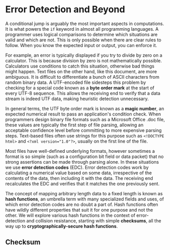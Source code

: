 # Error Detection and Beyond

A conditional jump is arguably the most important aspects in computations. It is what powers the `if` keyword in almost all programming languages. A programmer uses logical comparisons to determine which situations are valid and which are not. This is only possible when there are clear rules to follow. When you know the expected input or output, you can enforce it.

For example, an error is typically displayed if you try to divide by zero on a calculator. This is because division by zero is not mathematically possible. Calculators use conditions to catch this situation, otherwise bad things might happen. Text files on the other hand, like this document, are more ambiguous. It is difficult to differentiate a bunch of ASCII characters from random binary data. A UTF-encoded file sidesteps this problem by checking for a special code known as a **byte order mark** at the start of every UTF-8 sequence. This allows the receiving end to verify that a data stream is indeed UTF data, making heuristic detection unnecessary. 

In general terms, the UTF byte order mark is known as a **magic number**, an expected numerical result to pass an application's condition check. When programmers design binary file formats such as a Microsoft Office .doc file, these values are typically the first step of file parsing, allowing an acceptable confidence level before committing to more expensive parsing steps. Text-based files often use strings for this purpose such as `<!DOCTYPE html>` and `<?xml version="1.0"?>`, usually on the first line of the file.

Most files have well-defined underlying formats, however sometimes a format is so simple (such as a configuration bit field or data packet) that no strong assertions can be made through parsing alone. In these situations we use **error detection codes** (EDC). Error detection codes work by calculating a numerical value based on some data, irrespective of the contents of the data, then including it with the data. The receiving end recalculates the EDC and verifies that it matches the one previously sent.

The concept of mapping arbitrary length data to a fixed length is known as **hash functions**, an umbrella term with many specialized fields and uses, of which error detection codes are no doubt a part of. Hash functions often have wildly different properties that suit it for one purpose and not the other. We will explore various hash functions in the context of error-detection and collision resistance, starting with simple **checksums**, all the way up to **cryptographically-secure hash functions**. 


## Checksum

